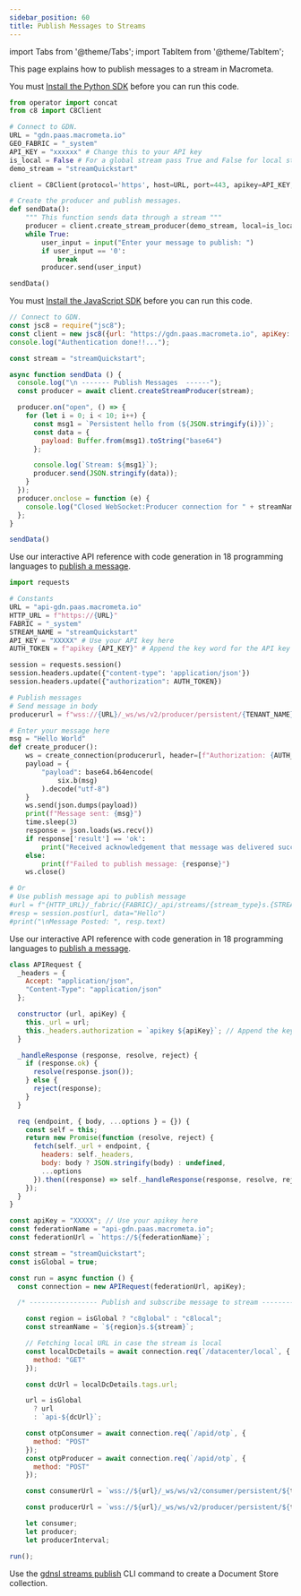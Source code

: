 ```yaml
---
sidebar_position: 60
title: Publish Messages to Streams
---
```


import Tabs from '@theme/Tabs';
import TabItem from '@theme/TabItem';

This page explains how to publish messages to a stream in Macrometa.

<Tabs groupId="operating-systems">
<TabItem value="py" label="Python SDK">

You must [Install the Python SDK](../sdks/install-sdks.md) before you can run this code.

```py
from operator import concat
from c8 import C8Client

# Connect to GDN.
URL = "gdn.paas.macrometa.io"
GEO_FABRIC = "_system"
API_KEY = "xxxxxx" # Change this to your API key
is_local = False # For a global stream pass True and False for local stream
demo_stream = "streamQuickstart"

client = C8Client(protocol='https', host=URL, port=443, apikey=API_KEY, geofabric=GEO_FABRIC)

# Create the producer and publish messages.
def sendData():
    """ This function sends data through a stream """
    producer = client.create_stream_producer(demo_stream, local=is_local)
    while True:
        user_input = input("Enter your message to publish: ")
        if user_input == '0':
            break
        producer.send(user_input)

sendData()
```

</TabItem>
<TabItem value="js" label="JavaScript SDK">

You must [Install the JavaScript SDK](../sdks/install-sdks.md) before you can run this code.

```js
// Connect to GDN.
const jsc8 = require("jsc8");
const client = new jsc8({url: "https://gdn.paas.macrometa.io", apiKey: "XXXXX", fabricName: "_system"});
console.log("Authentication done!!...");

const stream = "streamQuickstart";

async function sendData () {
  console.log("\n ------- Publish Messages  ------");
  const producer = await client.createStreamProducer(stream);

  producer.on("open", () => {
    for (let i = 0; i < 10; i++) {
      const msg1 = `Persistent hello from (${JSON.stringify(i)})`;
      const data = {
        payload: Buffer.from(msg1).toString("base64")
      };

      console.log(`Stream: ${msg1}`);
      producer.send(JSON.stringify(data));
    }
  });
  producer.onclose = function (e) {
    console.log("Closed WebSocket:Producer connection for " + streamName);
  };
}

sendData()
```

</TabItem>
<TabItem value="api-py" label="REST API - Python">

Use our interactive API reference with code generation in 18 programming languages to [publish a message](https://macrometa.com/docs/api#/operations/PublishStreamMessage).

```py
import requests

# Constants
URL = "api-gdn.paas.macrometa.io"
HTTP_URL = f"https://{URL}"
FABRIC = "_system"
STREAM_NAME = "streamQuickstart"
API_KEY = "XXXXX" # Use your API key here
AUTH_TOKEN = f"apikey {API_KEY}" # Append the key word for the API key

session = requests.session()
session.headers.update({"content-type": 'application/json'})
session.headers.update({"authorization": AUTH_TOKEN})

# Publish messages
# Send message in body
producerurl = f"wss://{URL}/_ws/ws/v2/producer/persistent/{TENANT_NAME}/{stream_type}.{FABRIC}/{stream_type}s.{STREAM_NAME}"

# Enter your message here
msg = "Hello World"
def create_producer():
    ws = create_connection(producerurl, header=[f"Authorization: {AUTH_TOKEN}"])
    payload = {
        "payload": base64.b64encode(
            six.b(msg)
        ).decode("utf-8")
    }
    ws.send(json.dumps(payload))
    print(f"Message sent: {msg}")
    time.sleep(3)
    response = json.loads(ws.recv())
    if response['result'] == 'ok':
        print("Received acknowledgement that message was delivered successfully")
    else:
        print(f"Failed to publish message: {response}")
    ws.close()

# Or
# Use publish message api to publish message
#url = f"{HTTP_URL}/_fabric/{FABRIC}/_api/streams/{stream_type}s.{STREAM_NAME}/publish?global={IS_GLOBAL}"
#resp = session.post(url, data="Hello")
#print("\nMessage Posted: ", resp.text)
```

</TabItem>
<TabItem value="api-js" label="REST API - JavaScript">

Use our interactive API reference with code generation in 18 programming languages to [publish a message](https://macrometa.com/docs/api#/operations/PublishStreamMessage).

```js
class APIRequest {
  _headers = {
    Accept: "application/json",
    "Content-Type": "application/json"
  };

  constructor (url, apiKey) {
    this._url = url;
    this._headers.authorization = `apikey ${apiKey}`; // Append the key word for the API key
  }

  _handleResponse (response, resolve, reject) {
    if (response.ok) {
      resolve(response.json());
    } else {
      reject(response);
    }
  }

  req (endpoint, { body, ...options } = {}) {
    const self = this;
    return new Promise(function (resolve, reject) {
      fetch(self._url + endpoint, {
        headers: self._headers,
        body: body ? JSON.stringify(body) : undefined,
        ...options
      }).then((response) => self._handleResponse(response, resolve, reject));
    });
  }
}

const apiKey = "XXXXX"; // Use your apikey here
const federationName = "api-gdn.paas.macrometa.io";
const federationUrl = `https://${federationName}`;

const stream = "streamQuickstart";
const isGlobal = true;

const run = async function () {
  const connection = new APIRequest(federationUrl, apiKey);

  /* ----------------- Publish and subscribe message to stream ---------------- */

    const region = isGlobal ? "c8global" : "c8local";
    const streamName = `${region}s.${stream}`;

    // Fetching local URL in case the stream is local
    const localDcDetails = await connection.req(`/datacenter/local`, {
      method: "GET"
    });

    const dcUrl = localDcDetails.tags.url;

    url = isGlobal
      ? url
      : `api-${dcUrl}`;

    const otpConsumer = await connection.req(`/apid/otp`, {
      method: "POST"
    });
    const otpProducer = await connection.req(`/apid/otp`, {
      method: "POST"
    });

    const consumerUrl = `wss://${url}/_ws/ws/v2/consumer/persistent/${tenant}/${region}._system/${streamName}/${consumerName}?otp=${otpConsumer.otp}`;

    const producerUrl = `wss://${url}/_ws/ws/v2/producer/persistent/${tenant}/${region}._system/${streamName}?otp=${otpProducer.otp}`;

    let consumer;
    let producer;
    let producerInterval;

run();
```

</TabItem>
<TabItem value="cli" label="CLI">

Use the [gdnsl streams publish](../../cli/streams-cli#gdnsl-streams-publish) CLI command to create a Document Store collection.

</TabItem>
</Tabs>

